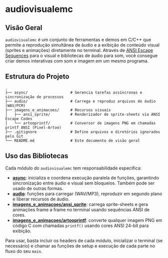 # audiovisualemc

## Visão Geral

`audiovisualemc` é um conjunto de ferramentas e demos em C/C++ que permite a reprodução simultânea de áudio e a exibição de conteúdo visual (sprites e animações) diretamente no terminal. Através de [ANSI Escape Sequences](https://gist.github.com/fnky/458719343aabd01cfb17a3a4f7296797) para o visual e bibliotecas de áudio para som, você consegue criar demos interativas com som e imagem em um mesmo programa.

## Estrutura do Projeto

```text
.
├── async/                   # Gerencia tarefas assíncronas e sincronização de processos
├── audio/                   # Carrega e reproduz arquivos de áudio (WAV/PCM)
├── imagens_e_animacoes/     # Recursos visuais
│   ├── ansi_sprite/         # Renderizador de sprite-sheets via ANSI Escape Codes
│   └── artooprintf/         # Conversor de imagens PNG em chamadas printf ANSI (Pixel-Artoo)
├── .gitignore               # Define arquivos e diretórios ignorados pelo Git
└── README.md                # Este documento de visão geral
```

## Uso das Bibliotecas

Cada módulo do `audiovisualemc` tem responsabilidade específica:

* **[async](https://github.com/ArtooFar/audiovisualemc/tree/main/async)**: inicializa e coordena execução paralela de funções, garantindo sincronização entre áudio e visual sem bloqueios. Também pode ser usado de outras formas.
* **[audio](https://github.com/ArtooFar/audiovisualemc/tree/main/audio)**: funções para carregar (WAV/MP3), reproduzir em segundo plano e liberar recursos de áudio.
* **[imagens\_e\_animacoes/ansi\_sprite](https://github.com/ArtooFar/audiovisualemc/tree/main/imagens_e_animacoes/ansi_sprite)**: carrega sprite-sheets e gera animações frame a frame no terminal usando sequências ANSI de cores.
* **[imagens\_e\_animacoes/artooprintf](https://github.com/ArtooFar/audiovisualemc/tree/main/imagens_e_animacoes/artooprintf)**: converte qualquer imagem PNG em código C com chamadas `printf()` usando cores ANSI 24-bit para exibição.

Para usar, basta incluir os headers de cada módulo, inicializar o terminal (se necessário) e chamar as funções de setup e execução de cada parte no fluxo do seu `main`.
